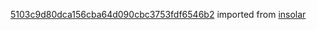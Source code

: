 [5103c9d80dca156cba64d090cbc3753fdf6546b2](https://github.com/insolar/insolar/commit/5103c9d80dca156cba64d090cbc3753fdf6546b2) imported from [insolar](https://github.com/insolar/insolar)
